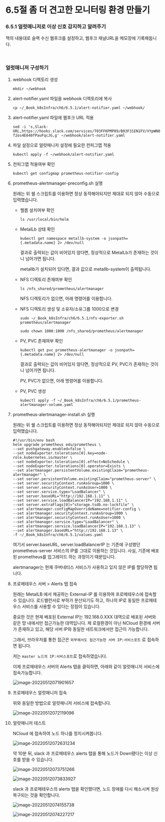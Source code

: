 # 6.5절 좀 더 견고한 모니터링 환경 만들기

### 6.5.1 얼럿매니저로 이상 신호 감지하고 알려주기

책의 내용대로 슬랙 수신 웹후크를 설정하고, 웹후크 채널URL을 메모장에 기록해둡니다.

<br>

### 얼럿매니저 구성하기

1. webhook 디렉토리 생성

   `mkdir ~/webhook`

2. alert-notifier.yaml 파일을 webhook 디렉토리에 복사

   `cp ~/_Book_k8sInfra/ch6/6.5.1/alert-notifier.yaml ~/webhook/`

3. alert-notifier.yaml 파일에 웹후크 URL 적용

   `sed -i 's,Slack-URL,https://hooks.slack.com/services/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,g' ~/webhook/alert-notifier.yaml`

4. 파일 설정으로 얼럿매니저 설정에 필요한 컨피그맵 적용

   `kubectl apply -f ~/webhook/alert-notifier.yaml`

5. 컨피그맵 적용여부 확인

   `kubectl get configmap prometheus-notifier-config`

6. prometheus-alertmanager-preconfig.sh 실행

   원래는 위 쉘 스크립트를 이용하면 정상 동작해야되지만 제대로 되지 않아 수동으로 입력했습니다.

   - 헬름 설치여부 확인

     `ls /usr/local/bin/helm`

   - MetalLb 상태 확인

     `kubectl get namespace metallb-system -o jsonpath={.metadata.name} 2> /dev/null`

     결과로 출력되는 값이 비어있지 않다면, 정상적으로 MetalLb가 존재하는 것이니 넘어가면 됩니다.

     metallb가 설치되어 있다면, 결과 값으로 metallb-system이 출력됩니다.

   - NFS 디렉토리 존재여부 확인

     `ls /nfs_shared/prometheus/alertmanager`

     NFS 디렉토리가 없으면, 아래 명령어를 이용합니다.

   - NFS 디렉토리 생성 및 소유자/소유그룹 1000으로 변경

     `sudo ~/_Book_k8sInfra/ch6/6.5.1/nfs-exporter.sh prometheus/alertmanager`

     `sudo chown 1000:1000 /nfs_shared/prometheus/alertmanager`

   - PV, PVC 존재여부 확인

     `kubectl get pvc prometheus-alertmanager -o jsonpath={.metadata.name} 2> /dev/null`

     결과로 출력되는 값이 비어있지 않다면, 정상적으로 PV, PVC가 존재하는 것이니 넘어가면 됩니다.

     PV, PVC가 없으면, 아래 명령어를 이용합니다.

   - PV, PVC 생성

     `kubectl apply -f ~/_Book_k8sInfra/ch6/6.5.1/prometheus-alertmanager-volume.yaml`

7. prometheus-alertmanager-install.sh 실행

   원래는 위 쉘 스크립트를 이용하면 정상 동작해야되지만 제대로 되지 않아 수동으로 입력했습니다.

   ```shell
   #!/usr/bin/env bash
   helm upgrade prometheus edu/prometheus \
   --set pushgateway.enabled=false \
   --set nodeExporter.tolerations[0].key=node-role.kubernetes.io/master \
   --set nodeExporter.tolerations[0].effect=NoSchedule \
   --set nodeExporter.tolerations[0].operator=Exists \
   --set alertmanager.persistentVolume.existingClaim="prometheus-alertmanager" \
   --set server.persistentVolume.existingClaim="prometheus-server" \
   --set server.securityContext.runAsGroup=1000 \
   --set server.securityContext.runAsUser=1000 \
   --set server.service.type="LoadBalancer" \
   --set server.baseURL="http://192.168.1.11" \
   --set server.service.loadBalancerIP="192.168.1.11" \
   --set server.extraFlags[0]="storage.tsdb.no-lockfile" \
   --set alertmanager.configMapOverrideName=notifier-config \
   --set alertmanager.securityContext.runAsGroup=1000 \
   --set alertmanager.securityContext.runAsUser=1000 \
   --set alertmanager.service.type="LoadBalancer" \
   --set alertmanager.service.loadBalancerIP="192.168.1.13" \
   --set alertmanager.baseURL="http://192.168.1.13" \
   -f ~/_Book_k8sInfra/ch6/6.5.1/values.yaml
   ```

   여기서 server.baseURL, server.loadBalancerIP 는 기존에 구성했던 prometheus-server 서비스의 IP를 그대로 이용하는 것입니다. 사실, 기존에 배포된 prometheus를 업그레이드 하는 과정이기 때문입니다.

   alertmanager는 현재 쿠버네티스 서비스가 사용하고 있지 않은 IP를 할당하면 됩니다.

8. 프로메테우스 서버 > Alerts 탭 접속

   원래는 MetalLB 에서 제공하는 External-IP 를 이용하여 프로메테우스에 접속할 수 있습니다. 로드밸런서로 부하가 분산되기도 하고, 하나의 IP로 동일한 프로메테우스 서비스를 사용할 수 있다는 장점이 있습니다.

   중요한 것은 현재 배포된 External IP는 192.168.0.XXX 대역으로 배포된 서버와 같은 망 내에서만 접근가능한 대역입니다. 제 로컬환경이 아닌 NCloud 환경에 서버가 존재하고 있고, 해당 서버 IP와 동일한 네트워크에서만 접근이 가능합니다.

   그래서, 브라우저를 통한 접근은 `외부에서도 접근가능한 서버 IP:서비스포트` 로 접속하면 됩니다.

   저는 `master 노드의 IP:서비스포트`로 접속하였습니다.

   이제 프로메테우스 서버의 Alerts 탭을 클릭하면, 아래와 같이 얼럿매니저 서비스에 접속가능합니다.

   ![image-20220512071901657](./images/k8s-prometheus-alertmanager-1)

9. 프로메테우스 얼럿매니저 접속

   위와 동일한 방법으로 얼럿매니저 서비스에 접속합니다.

   ![image-20220512072119096](./images/k8s-prometheus-alertmanager-2)

10. 얼럿매니저 테스트

    NCloud 에 접속하여 노드 하나를 정지시켜봅니다.

    ![image-20220512072631234](./images/k8s-prometheus-alertmanager-3)

    약 10분 뒤, slack 과 프로메테우스 alerts 탭을 통해 노드가 Down됐다는 이상 신호를 받을 수 있습니다.

    ![image-20220512073751266](./images/k8s-prometheus-alertmanager-4)

    ![image-20220512073833927](./images/k8s-prometheus-alertmanager-5)

    slack 과 프로메테우스의 alerts 탭을 확인했다면, 노드 장애를 다시 해소시켜 원상복구되는 것을 확인합니다.
    
    ![image-20220512074155738](./images/k8s-prometheus-alertmanager-6)
    
    ![image-20220512074227217](./images/k8s-prometheus-alertmanager-7)
    
    
    
    